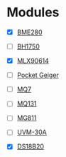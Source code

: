 # Modules

- [x] [BME280](./BME280)

- [ ] [BH1750](./BH1750)

- [x] [MLX90614](./MLX90614)

- [ ] [Pocket Geiger](./Pocket_Geiger)

- [ ] [MQ7](./MQ7)

- [ ] [MQ131](./MQ131)

- [ ] [MG811](./MG811)

- [ ] [UVM-30A](./UVM-30A)

- [x] [DS18B20](./DS18B20)